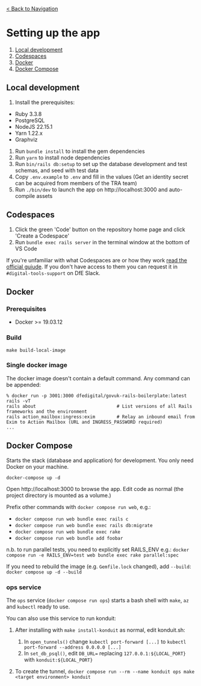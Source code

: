 [< Back to Navigation](../README.md)

# Setting up the app

1. [Local development](#local-development)
2. [Codespaces](#codespaces)
3. [Docker](#docker)
4. [Docker Compose](#docker-compose)

## Local development

1. Install the prerequisites:
- Ruby 3.3.8
- PostgreSQL
- NodeJS 22.15.1
- Yarn 1.22.x
- Graphviz
1. Run `bundle install` to install the gem dependencies
1. Run `yarn` to install node dependencies
1. Run `bin/rails db:setup` to set up the database development and test schemas, and seed with test data
1. Copy `.env.example` to `.env` and fill in the values (Get an identity secret can be acquired from members of the TRA team)
1. Run `./bin/dev` to launch the app on http://localhost:3000 and auto-compile assets

## Codespaces

1. Click the green 'Code' button on the repository home page and click 'Create a Codespace'
2. Run `bundle exec rails server` in the terminal window at the bottom of VS Code

If you're unfamiliar with what Codespaces are or how they work [read the official guiude](https://docs.github.com/en/codespaces/overview). If you
don't have access to them you can request it in `#digital-tools-support` on DfE Slack.

## Docker

### Prerequisites
- Docker >= 19.03.12

### Build
```
make build-local-image
```

### Single docker image
The docker image doesn't contain a default command. Any command can be appended:
```
% docker run -p 3001:3000 dfedigital/govuk-rails-boilerplate:latest rails -vT
rails about                              # List versions of all Rails frameworks and the environment
rails action_mailbox:ingress:exim        # Relay an inbound email from Exim to Action Mailbox (URL and INGRESS_PASSWORD required)
...
```

## Docker Compose

Starts the stack (database and application) for development. You only need Docker on your machine.

```
docker-compose up -d
```

Open http://localhost:3000 to browse the app. Edit code as normal (the project directory is mounted as a volume.)

Prefix other commands with `docker compose run web`, e.g.:
- `docker compose run web bundle exec rails c`
- `docker compose run web bundle exec rails db:migrate`
- `docker compose run web bundle exec rake`
- `docker compose run web bundle add foobar`

n.b. to run parallel tests, you need to explicitly set RAILS_ENV e.g.: `docker compose run -e RAILS_ENV=test web bundle exec rake parallel:spec`

If you need to rebuild the image (e.g. `Gemfile.lock` changed), add `--build`: `docker compose up -d --build`

### ops service

The `ops` service (`docker compose run ops`) starts a bash shell with `make`, `az` and `kubectl` ready to use.

You can also use this service to run konduit:

1. After installing with `make install-konduit` as normal, edit konduit.sh:
    1. In `open_tunnels()` change `kubectl port-forward [...]` to `kubectl port-forward --address 0.0.0.0 [...]`
    2. In `set_db_psql()`, edit `DB_URL=` replacing `127.0.0.1:${LOCAL_PORT}` with `konduit:${LOCAL_PORT}`

2. To create the tunnel, `docker compose run --rm --name konduit ops make <target environment> konduit`
